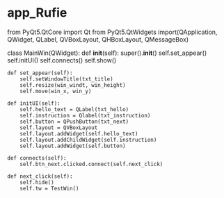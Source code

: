 # app_Rufie
from PyQt5.QtCore import Qt
from PyQt5.QtWidgets import(QApplication, QWidget, QLabel, QVBoxLayout, QHBoxLayout, QMessageBox)



class MainWin(QWidget):
    def __init__(self):
        super().__init__()
        self.set_appear()
        self.initUI()
        self.connects()
        self.show()

    def set_appear(self):
        self.setWindowTitle(txt_title)
        self.resize(win_windt, win_height)
        self.move(win_x, win_y)
    
    def initUI(self):
        self.hello_text = QLabel(txt_hello)
        self.instruction = Qlabel(txt_instruction)
        self.button = QPushButton(txt_next)
        self.layout = QVBoxLayout
        self.layout.addWidget(self.hello_text)
        self.layout.addChildWidget(self.instruction)
        self.layout.addWidget(self.button)
    
    def connects(self):
        self.btn_next.clicked.connect(self.next_click)
    
    def next_click(self):
        self.hide()
        self.tw = TestWin()
